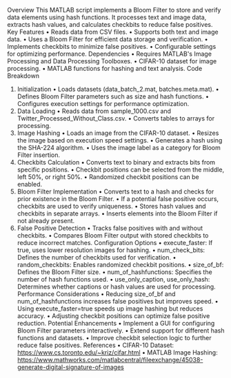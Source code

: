 Overview
This MATLAB script implements a Bloom Filter to store and verify data elements using hash functions. It processes text and image data, extracts hash values, and calculates checkbits to reduce false positives.
Key Features
•	Reads data from CSV files.
•	Supports both text and image data.
•	Uses a Bloom Filter for efficient data storage and verification.
•	Implements checkbits to minimize false positives.
•	Configurable settings for optimizing performance.
Dependencies
•	Requires MATLAB's Image Processing and Data Processing Toolboxes.
•	CIFAR-10 dataset for image processing.
•	MATLAB functions for hashing and text analysis.
Code Breakdown
1. Initialization
•	Loads datasets (data_batch_2.mat, batches.meta.mat).
•	Defines Bloom Filter parameters such as size and hash functions.
•	Configures execution settings for performance optimization.
2. Data Loading
•	Reads data from sample_1000.csv and Twitter_Processed_Without_Class.csv.
•	Converts tables to arrays for processing.
3. Image Hashing
•	Loads an image from the CIFAR-10 dataset.
•	Resizes the image based on execution speed settings.
•	Generates a hash using the SHA-224 algorithm.
•	Uses the image label as a category for Bloom Filter insertion.
4. Checkbits Calculation
•	Converts text to binary and extracts bits from specific positions.
•	Checkbit positions can be selected from the middle, left 50%, or right 50%.
•	Randomized checkbit positions can be enabled.
5. Bloom Filter Implementation
•	Converts text to a hash and checks for prior existence in the Bloom Filter.
•	If a potential false positive occurs, checkbits are used to verify uniqueness.
•	Stores hash values and checkbits in separate arrays.
•	Inserts elements into the Bloom Filter if not already present.
6. False Positive Detection
•	Tracks false positives with and without checkbits.
•	Compares Bloom Filter output with stored checkbits to reduce incorrect matches.
Configuration Options
•	execute_faster: If true, uses lower resolution images for hashing.
•	num_check_bits: Defines the number of checkbits used for verification.
•	random_checkbits: Enables randomized checkbit positions.
•	size_of_bf: Defines the Bloom Filter size.
•	num_of_hashfunctions: Specifies the number of hash functions used.
•	use_only_caption, use_only_hash: Determines whether captions or hash values are used for processing.
Performance Considerations
•	Reducing size_of_bf and num_of_hashfunctions increases false positives but improves speed.
•	Using execute_faster=true speeds up image hashing but reduces accuracy.
•	Adjusting checkbit positions can optimize false positive reduction.
Potential Enhancements
•	Implement a GUI for configuring Bloom Filter parameters interactively.
•	Extend support for different hash functions and datasets.
•	Improve checkbit selection logic to further reduce false positives.
References
•	CIFAR-10 Dataset: https://www.cs.toronto.edu/~kriz/cifar.html
•	MATLAB Image Hashing: https://www.mathworks.com/matlabcentral/fileexchange/45038-generate-digital-signature-of-images

